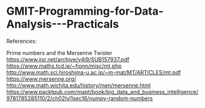 # GMIT-Programming-for-Data-Analysis---Practicals



References:

Prime numbers and the Mersenne Twister
https://www.ijsr.net/archive/v4i9/SUB157937.pdf
https://www.maths.tcd.ie/~fionn/misc/mt.php
http://www.math.sci.hiroshima-u.ac.jp/~m-mat/MT/ARTICLES/mt.pdf
https://www.mersenne.org/
http://www.math.wichita.edu/history/men/mersenne.html 
https://www.packtpub.com/mapt/book/big_data_and_business_intelligence/9781785285110/2/ch02lvl1sec16/numpy-random-numbers
